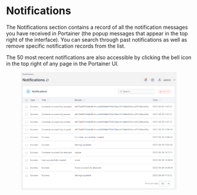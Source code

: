 # Notifications

The Notifications section contains a record of all the notification messages you have received in Portainer (the popup messages that appear in the top right of the interface). You can search through past notifications as well as remove specific notification records from the list.


The 50 most recent notifications are also accessible by clicking the bell icon in the top right of any page in the Portainer UI.


<figure><img src="/assets/2.16-notifications.png" alt=""><figcaption></figcaption></figure>
